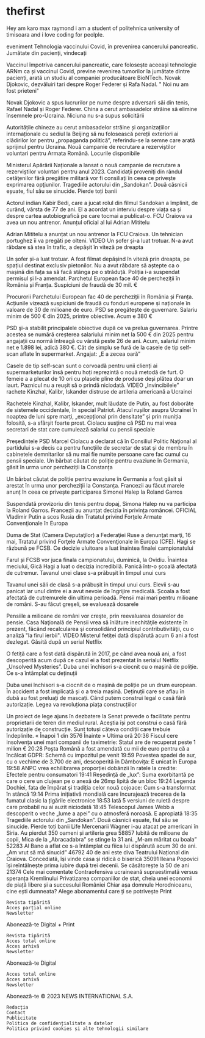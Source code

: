 # thefirst
Hey am karo max raymond i am a student of politehnica university of timisoara and i love coding for peolple.

eveniment
Tehnologia vaccinului Covid, în prevenirea cancerului pancreatic. Jumătate din pacienți, vindecați

Vaccinul împotriva cancerului pancreatic, care folosește aceeași tehnologie ARNm ca și vaccinul Covid, previne revenirea tumorilor la jumătate dintre pacienți, arată un studiu al companiei producătoare BioNTech.
Novak Djokovic, dezvăluiri tari despre Roger Federer și Rafa Nadal. " Noi nu am fost prieteni"

Novak Djokovic a spus lucrurilor pe nume despre adversarii săi din tenis, Rafael Nadal și Roger Federer.
China a cerut ambasadelor străine să elimine însemnele pro-Ucraina. Niciuna nu s-a supus solicitării

Autoritățile chineze au cerut ambasadelor străine și organizațiilor internaționale cu sediul la Beijing să nu folosească pereții exteriori ai clădirilor lor pentru „propaganda politică”, referindu-se la semne care arată sprijinul pentru Ucraina.
Nouă campanie de recrutare a rezerviștilor voluntari pentru Armata Română. Locurile disponibile

Ministerul Apărării Naționale a lansat o nouă campanie de recrutare a rezerviștilor voluntari pentru anul 2023. Candidaţii proveniţi din rândul cetăţenilor fără pregătire militară vor fi consiliaţi în ceea ce priveşte exprimarea opţiunilor.
Tragediile actorului din „Sandokan”. Două căsnicii eșuate, fiul său se sinucide. Pierde toți banii

Actorul indian Kabir Bedi, care a jucat rolul din filmul Sandokan a împlinit, de curând, vârsta de 77 de ani. El a acordat un interviu despre viața sa și despre cartea autobiografică pe care tocmai a publicat-o.
FCU Craiova va avea un nou antrenor. Anunțul oficial al lui Adrian Mititelu

Adrian Mititelu a anunțat un nou antrenor la FCU Craiova. Un tehnician portughez îi va pregăti pe olteni.
VIDEO Un șofer și-a luat trotuar. N-a avut răbdare să stea în trafic, a depășit în viteză pe dreapta

Un șofer și-a luat trotuar. A fost filmat depășind în viteză prin dreapta, pe spațiul destinat exclusiv pietonilor. Nu a avut răbdare să aștepte ca o mașină din fața sa să facă stânga pe o străduță. Poliția i-a suspendat permisul și l-a amendat.
Parchetul European face 40 de percheziții în România și Franța. Suspiciuni de fraudă de 30 mil. €

Procurorii Parchetului European fac 40 de percheziții în România și Franța. Acțiunile vizează suspiciuni de fraudă cu fonduri europene și naționale în valoare de 30 de milioane de euro.
PSD se pregătește de guvernare. Salariu minim de 500 € din 2025, printre obiective. Acum e 380 €

PSD şi-a stabilit principalele obiective după ce va prelua guvernarea. Printre acestea se numără creșterea salariului minim net la 500 € din 2025 pentru angajații cu normă întreagă cu vârstă peste 26 de ani. Acum, salariul minim net e 1.898 lei, adică 380 €.
Cât de simplu se fură de la casele de tip self-scan aflate în supermarket. Angajat: „E a zecea oară”

Casele de tip self-scan sunt o corvoadă pentru unii clienți ai supermarketurilor însă pentru hoți reprezintă o nouă metodă de furt. O femeie a a plecat de 10 ori cu plasele pline de produse deși plătea doar un iaurt. Paznicul nu a reușit să o prindă niciodată.
VIDEO „Invincibilele” rachete Kinzhal, Kalibr, Iskander distruse de artileria americană a Ucrainei

Rachetele Kinzhal, Kalibr, Iskander, mult lăudate de Putin, au fost doborâte de sistemele occidentale, în special Patriot. Atacul rușilor asupra Ucrainei în noaptea de luni spre marți, „excepțional prin densitate” și prin muniția folosită, s-a sfârșit foarte prost.
Ciolacu susține că PSD nu mai vrea secretari de stat care cumulează salariul cu pensii speciale

Președintele PSD Marcel Ciolacu a declarat că în Consiliul Politic Naţional al partidului s-a decis ca pentru funcţiile de secretar de stat şi de membru în cabinetele demnitarilor să nu mai fie numite persoane care fac cumul cu pensii speciale.
Un bărbat căutat de poliție pentru evaziune în Germania, găsit în urma unor percheziții la Constanța

Un bărbat căutat de poliție pentru evaziune în Germania a fost găsit și arestat în urma unor percheziții la Constanța.
Francezii au făcut marele anunț în ceea ce privește participarea Simonei Halep la Roland Garros

Suspendată provizoriu din tenis pentru dopaj, Simona Halep nu va participa la Roland Garros. Francezii au anunțat decizia în privința româncei.
OFICIAL Vladimir Putin a scos Rusia din Tratatul privind Forţele Armate Convenţionale în Europa

Duma de Stat (Camera Deputaţilor) a Federaţiei Ruse a denunţat marţi, 16 mai, Tratatul privind Forţele Armate Convenţionale în Europa (CFE).
Hagi se răzbună pe FCSB. Ce decizie uluitoare a luat înaintea finalei campionatului

Farul și FCSB vor juca finala campionatului, duminică, la Ovidiu. Înaintea meciului, Gică Hagi a luat o decizia incredibilă.
Panică într-o școală afectată de cutremur. Tavanul unei clase s-a prăbușit în timpul unui curs

Tavanul unei săli de clasă s-a prăbușit în timpul unui curs. Elevii s-au panicat iar unul dintre ei a avut nevoie de îngrijire medicală. Școala a fost afectată de cutremurele din ultima perioadă.
Pensii mai mari pentru milioane de români. S-au făcut greșeli, se evaluează dosarele

Pensiile a milioane de români vor creşte, prin reevaluarea dosarelor de pensie. Casa Naţională de Pensii vrea să înlăture inechităţile existente în prezent, făcând recalcularea şi consolidând principiul contributivităţii, cu o analiză "la firul ierbii".
VIDEO Misterul fetiței dată dispărută acum 6 ani a fost dezlegat. Găsită după un serial Netflix

O fetiță care a fost dată dispărută în 2017, pe când avea nouă ani, a fost descoperită acum după ce cazul ei a fost prezentat în serialul Netflix „Unsolved Mysteries”.
Duba unei închisori s-a ciocnit cu o mașină de poliție. Ce s-a întâmplat cu deținuții

Duba unei închisori s-a ciocnit de o mașină de poliție pe un drum european. În accident a fost implicată și o a treia mașină. Deținuții care se aflau în dubă au fost preluați de mascați.
Când putem construi legal o casă fără autorizație. Legea va revoluționa piața construcțiilor

Un proiect de lege ajuns în dezbatere la Senat prevede o facilitate pentru proprietarii de teren din mediul rural. Aceștia își pot construi o casă fără autorizație de construcție. Sunt totuși câteva condiții care trebuie îndeplinite.
« Înapoi 1 din 3576
Înainte »
Ultima oră
20:36
Fiscul cere insolvența unei mari companii de taximetrie: Statul are de recuperat peste 1 milion €
20:28
Poșta Română a fost amendată cu mii de euro pentru că a încălcat GDPR: Schemă cu impozitul pe venit
19:59
Povestea spadei de aur, cu o vechime de 3.700 de ani, descoperită în Dâmbovița: E unicat în Europa
19:58
ANPC vrea echilibrarea proporției dobânzii în ratele la credite: Efectele pentru consumatori
19:41
Reședință de „lux”: Suma exorbitantă pe care o cere un clujean pe o anexă de 26mp lipită de un bloc
19:24
Legenda Dochiei, fata de împărat și tradiția celor nouă cojoace: Cum s-a transformat în stâncă
19:14
Prima inițiativă mondială care încurajează trecerea de la fumatul clasic la țigările electronice
18:53
Iată 5 versiuni de ruletă despre care probabil nu ai auzit niciodată
18:45
Telescopul James Webb a descoperit o veche „lume a apei” cu o atmosferă noroasă. E apropiată
18:35
Tragediile actorului din „Sandokan”. Două căsnicii eșuate, fiul său se sinucide. Pierde toți banii
Life
Mercenarii Wagner i-au atacat pe americani în Siria. Au pierdut 350 oameni și artileria grea
58857
Iubită de milioane de copii, Mica de la „Abracadabra” se stinge la 31 ani. „M-am măritat cu boala”
52283
Al Bano a aflat ce s-a întâmplat cu fiica lui dispărută acum 30 de ani. „Am vrut să mă sinucid”
46792
40 de ani este diva Teatrului Național din Craiova. Concediată, își vinde casa și ridică o biserică
35091
Ileana Popovici își reîntâlnește prima iubire după trei decenii. Se căsătorește la 50 de ani
21374
Cele mai comentate
Contraofensiva ucraineană supraestimată versus speranța Kremlinului
Privatizarea companiilor de stat, cheia unei economii de piață libere și a succesului României
Chiar așa domnule Horodniceanu, cine ești dumneata?
Alege abonamentul care ți se potrivește
Print

    Revista tipărită
    Acces parțial online
    Newsletter
     

Abonează-te
Digital + Print

    Revista tipărită
    Acces total online
    Acces arhivă
    Newsletter

Abonează-te
Digital

    Acces total online
    Acces arhivă
    Newsletter
     

Abonează-te
© 2023 NEWS INTERNATIONAL S.A.

    Redacția
    Contact
    Publicitate
    Politica de confidențialitate a datelor
    Politica privind cookies și alte tehnologii similare

